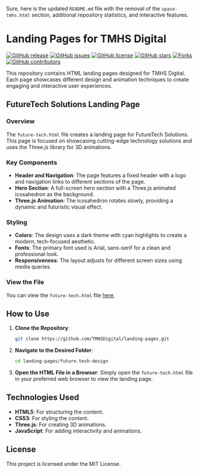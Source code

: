 Sure, here is the updated `README.md` file with the removal of the `space-tmhs.html` section, additional repository statistics, and interactive features.

# Landing Pages for TMHS Digital

[![GitHub release](https://img.shields.io/github/release/TMHSDigital/landing-pages.svg)](https://GitHub.com/TMHSDigital/landing-pages/releases/)
[![GitHub issues](https://img.shields.io/github/issues/TMHSDigital/landing-pages.svg)](https://GitHub.com/TMHSDigital/landing-pages/issues/)
[![GitHub license](https://img.shields.io/github/license/TMHSDigital/landing-pages.svg)](https://github.com/TMHSDigital/landing-pages/blob/main/LICENSE)
[![GitHub stars](https://img.shields.io/github/stars/TMHSDigital/landing-pages.svg?style=social&label=Star)](https://github.com/TMHSDigital/landing-pages)
[![Forks](https://img.shields.io/github/forks/TMHSDigital/landing-pages.svg?style=social&label=Fork)](https://github.com/TMHSDigital/landing-pages/fork)
[![GitHub contributors](https://img.shields.io/github/contributors/TMHSDigital/landing-pages.svg)](https://GitHub.com/TMHSDigital/landing-pages/graphs/contributors/)

This repository contains HTML landing pages designed for TMHS Digital. Each page showcases different design and animation techniques to create engaging and interactive user experiences.

## FutureTech Solutions Landing Page

### Overview
The `future-tech.html` file creates a landing page for FutureTech Solutions. This page is focused on showcasing cutting-edge technology solutions and uses the Three.js library for 3D animations.

### Key Components
- **Header and Navigation**: The page features a fixed header with a logo and navigation links to different sections of the page.
- **Hero Section**: A full-screen hero section with a Three.js animated icosahedron as the background.
- **Three.js Animation**: The icosahedron rotates slowly, providing a dynamic and futuristic visual effect.

### Styling
- **Colors**: The design uses a dark theme with cyan highlights to create a modern, tech-focused aesthetic.
- **Fonts**: The primary font used is Arial, sans-serif for a clean and professional look.
- **Responsiveness**: The layout adjusts for different screen sizes using media queries.

### View the File
You can view the `future-tech.html` file [here](https://github.com/TMHSDigital/landing-pages/blob/55affd8c3190ab467ac7b5681f433d3a6800af5d/future.tech-design/future-tech.html).

## How to Use

1. **Clone the Repository**:
   ```bash
   git clone https://github.com/TMHSDigital/landing-pages.git
   ```
2. **Navigate to the Desired Folder**:
   ```bash
   cd landing-pages/future.tech-design
   ```
3. **Open the HTML File in a Browser**:
   Simply open the `future-tech.html` file in your preferred web browser to view the landing page.

## Technologies Used
- **HTML5**: For structuring the content.
- **CSS3**: For styling the content.
- **Three.js**: For creating 3D animations.
- **JavaScript**: For adding interactivity and animations.

## License
This project is licensed under the MIT License.
